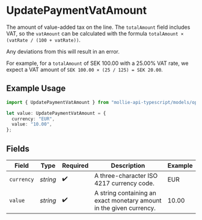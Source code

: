 # UpdatePaymentVatAmount

The amount of value-added tax on the line. The `totalAmount` field includes VAT, so the `vatAmount` can be calculated with the formula `totalAmount × (vatRate / (100 + vatRate))`.

Any deviations from this will result in an error.

For example, for a `totalAmount` of SEK 100.00 with a 25.00% VAT rate, we expect a VAT amount of `SEK 100.00 × (25 / 125) = SEK 20.00`.

## Example Usage

```typescript
import { UpdatePaymentVatAmount } from "mollie-api-typescript/models/operations";

let value: UpdatePaymentVatAmount = {
  currency: "EUR",
  value: "10.00",
};
```

## Fields

| Field                                                               | Type                                                                | Required                                                            | Description                                                         | Example                                                             |
| ------------------------------------------------------------------- | ------------------------------------------------------------------- | ------------------------------------------------------------------- | ------------------------------------------------------------------- | ------------------------------------------------------------------- |
| `currency`                                                          | *string*                                                            | :heavy_check_mark:                                                  | A three-character ISO 4217 currency code.                           | EUR                                                                 |
| `value`                                                             | *string*                                                            | :heavy_check_mark:                                                  | A string containing an exact monetary amount in the given currency. | 10.00                                                               |